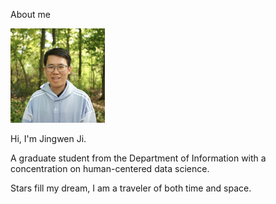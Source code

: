 About me

<img src="https://raw.githubusercontent.com/jingwenji313/jingwenji313.github.io/master/jingwen.jpg" width="30%" height="30%">

Hi, I'm Jingwen Ji.

A graduate student from the Department of Information with a concentration on human-centered data science.

Stars fill my dream, I am a traveler of both time and space.
